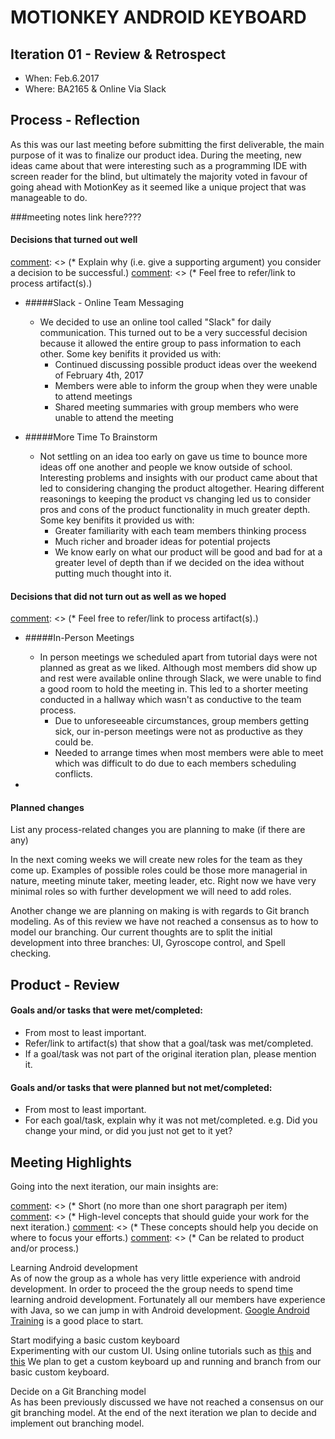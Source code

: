# MOTIONKEY ANDROID KEYBOARD

## Iteration 01 - Review & Retrospect

 * When: Feb.6.2017
 * Where: BA2165 & Online Via Slack

## Process - Reflection

As this was our last meeting before submitting the first deliverable, the main purpose of it was to finalize our product idea. During the meeting, new ideas came about that were interesting such as a programming IDE with screen reader for the blind, but ultimately the majority voted in favour of going ahead with MotionKey as it seemed like a unique project that was manageable to do.

###meeting notes link here????




#### Decisions that turned out well

 [comment]: <> (* 2 - 4 decisions.)
 [comment]: <> ( * Ordered from most to least important.)
 [comment]: <> (* Explain why (i.e. give a supporting argument) you consider a decision to be successful.)
 [comment]: <> (* Feel free to refer/link to process artifact(s).)
 
- #####Slack - Online Team Messaging
	- We decided to use an online tool called "Slack" for daily communication. This turned out to be a very successful decision because it allowed the entire group to pass information to each other. Some key benifits it provided us with:
		- Continued discussing possible product ideas over the weekend of February 4th, 2017
		- Members were able to inform the group when they were unable to attend meetings
		- Shared meeting summaries with group members who were unable to attend the meeting

- #####More Time To Brainstorm
	- Not settling on an idea too early on gave us time to bounce more ideas off one another and people we know outside of school. Interesting problems and insights with our product came about that led to considering changing the product altogether. Hearing different reasonings to keeping the product vs changing led us to consider pros and cons of the product functionality in much greater depth. Some key benifits it provided us with:
		- Greater familiarity with each team members thinking process
		- Much richer and broader ideas for potential projects
		- We know early on what our product will be good and bad for at a greater level of depth than if we decided on the idea without putting much thought into it.

#### Decisions that did not turn out as well as we hoped

 [comment]: <> (* 2 - 4 decisions.)
 [comment]: <> (* Ordered from most to least important.)
 [comment]: <> (* Feel free to refer/link to process artifact(s).)
   
- #####In-Person Meetings
	- In person meetings we scheduled apart from tutorial days were not planned as great as we liked. Although most members did show up and rest were available online through Slack, we were unable to find a good room to hold the meeting in. This led to a shorter meeting conducted in a hallway which wasn't as conductive to the team process.
		- Due to unforeseeable circumstances, group members getting sick, our in-person meetings were not as productive as they could be.
		- Needed to arrange times when most members were able to meet which was difficult to do due to each members scheduling conflicts.

- 

#### Planned changes

List any process-related changes you are planning to make (if there are any)

 [comment]: <> (* Ordered from most to least important.)
 [comment]: <> (* Explain why you are making a change.)
 
In the next coming weeks we will create new roles for the team as they come up. Examples of possible roles could be those more managerial in nature, meeting minute taker, meeting leader, etc. Right now we have very minimal roles so with further development we will need to add roles.     

Another change we are planning on making is with regards to Git branch modeling. As of this review we have not reached a consensus as to how to model our branching. Our current thoughts are to split the initial development into three branches: UI, Gyroscope control, and Spell checking.

## Product - Review

#### Goals and/or tasks that were met/completed:

 * From most to least important.
 * Refer/link to artifact(s) that show that a goal/task was met/completed.
 * If a goal/task was not part of the original iteration plan, please mention it.

#### Goals and/or tasks that were planned but not met/completed:

 * From most to least important.
 * For each goal/task, explain why it was not met/completed.
   e.g. Did you change your mind, or did you just not get to it yet?

## Meeting Highlights

Going into the next iteration, our main insights are:

[comment]: <> (* 2 - 4 items)
[comment]: <> (* Short (no more than one short paragraph per item)
[comment]: <> (* High-level concepts that should guide your work for the next iteration.)
[comment]: <> (* These concepts should help you decide on where to focus your efforts.)
[comment]: <> (* Can be related to product and/or process.)

 Learning Android development<br>
  As of now the group as a whole has very little experience with android development. In order to proceed the the group needs to spend time learning android development.
   Fortunately all our members have experience with Java, so we can jump in with Android development. [Google Android Training](https://developer.android.com/training/index.html "Google Android Training") is a good place to start.<br>

 Start modifying a basic custom keyboard <br>
 	Experimenting with our custom UI. Using online tutorials such as [this](https://code.tutsplus.com/tutorials/create-a-custom-keyboard-on-android--cms-22615 "this") and [this](https://www.youtube.com/watch?v=7nsa7BuoWhU "this")
 	We plan to get a custom keyboard up and running and branch from our basic custom keyboard.

 Decide on a Git Branching model <br>
 	As has been previously discussed we have not reached a consensus on our git branching model. At the end of the next iteration we plan to decide and implement out branching model.